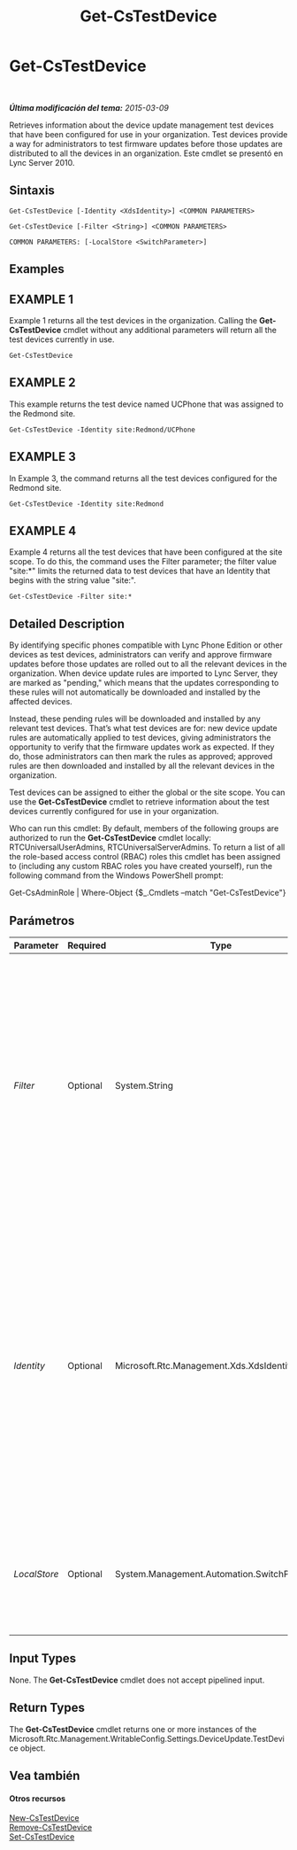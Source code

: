 ﻿---
title: Get-CsTestDevice
TOCTitle: Get-CsTestDevice
ms:assetid: 4c88d448-4130-40de-b7e9-7389922322f4
ms:mtpsurl: https://technet.microsoft.com/es-es/library/Gg398304(v=OCS.15)
ms:contentKeyID: 48275213
ms.date: 01/07/2017
mtps_version: v=OCS.15
ms.translationtype: HT
---

# Get-CsTestDevice

 

_**Última modificación del tema:** 2015-03-09_

Retrieves information about the device update management test devices that have been configured for use in your organization. Test devices provide a way for administrators to test firmware updates before those updates are distributed to all the devices in an organization. Este cmdlet se presentó en Lync Server 2010.

## Sintaxis

    Get-CsTestDevice [-Identity <XdsIdentity>] <COMMON PARAMETERS>

    Get-CsTestDevice [-Filter <String>] <COMMON PARAMETERS>

    COMMON PARAMETERS: [-LocalStore <SwitchParameter>]

## Examples

## EXAMPLE 1

Example 1 returns all the test devices in the organization. Calling the **Get-CsTestDevice** cmdlet without any additional parameters will return all the test devices currently in use.

    Get-CsTestDevice

## EXAMPLE 2

This example returns the test device named UCPhone that was assigned to the Redmond site.

    Get-CsTestDevice -Identity site:Redmond/UCPhone

## EXAMPLE 3

In Example 3, the command returns all the test devices configured for the Redmond site.

``` 
Get-CsTestDevice -Identity site:Redmond  
```

## EXAMPLE 4

Example 4 returns all the test devices that have been configured at the site scope. To do this, the command uses the Filter parameter; the filter value "site:\*" limits the returned data to test devices that have an Identity that begins with the string value "site:".

    Get-CsTestDevice -Filter site:*

## Detailed Description

By identifying specific phones compatible with Lync Phone Edition or other devices as test devices, administrators can verify and approve firmware updates before those updates are rolled out to all the relevant devices in the organization. When device update rules are imported to Lync Server, they are marked as "pending," which means that the updates corresponding to these rules will not automatically be downloaded and installed by the affected devices.

Instead, these pending rules will be downloaded and installed by any relevant test devices. That’s what test devices are for: new device update rules are automatically applied to test devices, giving administrators the opportunity to verify that the firmware updates work as expected. If they do, those administrators can then mark the rules as approved; approved rules are then downloaded and installed by all the relevant devices in the organization.

Test devices can be assigned to either the global or the site scope. You can use the **Get-CsTestDevice** cmdlet to retrieve information about the test devices currently configured for use in your organization.

Who can run this cmdlet: By default, members of the following groups are authorized to run the **Get-CsTestDevice** cmdlet locally: RTCUniversalUserAdmins, RTCUniversalServerAdmins. To return a list of all the role-based access control (RBAC) roles this cmdlet has been assigned to (including any custom RBAC roles you have created yourself), run the following command from the Windows PowerShell prompt:

Get-CsAdminRole | Where-Object {$\_.Cmdlets –match "Get-CsTestDevice"}

## Parámetros


<table>
<colgroup>
<col style="width: 25%" />
<col style="width: 25%" />
<col style="width: 25%" />
<col style="width: 25%" />
</colgroup>
<thead>
<tr class="header">
<th>Parameter</th>
<th>Required</th>
<th>Type</th>
<th>Description</th>
</tr>
</thead>
<tbody>
<tr class="odd">
<td><p><em>Filter</em></p></td>
<td><p>Optional</p></td>
<td><p>System.String</p></td>
<td><p>Provides a way for you to use wildcard characters when specifying the test device (or devices) to be returned. For example, to return all the test device collections that have been configured at the site scope, use this syntax: -Filter &quot;site:*&quot;. To return all the devices that have the term &quot;EMEA&quot; in their Identity, use this syntax: -Filter &quot;*EMEA*&quot;. Note that Filter acts only on the Identity of the test device collection; you cannot filter on other collection properties.</p></td>
</tr>
<tr class="even">
<td><p><em>Identity</em></p></td>
<td><p>Optional</p></td>
<td><p>Microsoft.Rtc.Management.Xds.XdsIdentity</p></td>
<td><p>Indicates the Identity of the test device to be returned. To refer to an individual device named UCPhone (stored in the global collection), use this syntax: -Identity global/UCPhone. To refer to a device found in a site collection, use syntax similar to this: -Identity site:Redmond/UCPhone. To refer to an entire collection, leave off the device name. For example, this syntax returns all the test devices configured for the Redmond site: -Identity site:Redmond.</p>
<p>Note that you cannot use wildcards when specifying an Identity.</p></td>
</tr>
<tr class="odd">
<td><p><em>LocalStore</em></p></td>
<td><p>Optional</p></td>
<td><p>System.Management.Automation.SwitchParameter</p></td>
<td><p>Retrieves the test device data from the local replica of the Almacén de administración central rather than from the Almacén de administración central itself.</p></td>
</tr>
</tbody>
</table>


## Input Types

None. The **Get-CsTestDevice** cmdlet does not accept pipelined input.

## Return Types

The **Get-CsTestDevice** cmdlet returns one or more instances of the Microsoft.Rtc.Management.WritableConfig.Settings.DeviceUpdate.TestDevice object.

## Vea también

#### Otros recursos

[New-CsTestDevice](new-cstestdevice.md)  
[Remove-CsTestDevice](remove-cstestdevice.md)  
[Set-CsTestDevice](set-cstestdevice.md)

